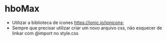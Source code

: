# hboMax

- Utilizar a biblioteca de icones https://ionic.io/ionicons;
- Sempre que precisar utilizar criar um novo arquivo css, não esquecer de linkar com @import no style.css
